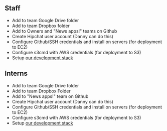 Staff
-----

* Add to team Google Drive folder
* Add to team Dropbox folder
* Add to Owners and "News apps!" teams on Github
* Create Hipchat user account (Danny can do this)
* Configure Github/SSH credentials and install on servers (for deployment to EC2)
* Configure s3cmd with AWS credentials (for deployment to S3)
* Setup [our development stack](http://blog.apps.npr.org/2013/06/06/how-to-setup-a-developers-environment.html)

Interns
-------

* Add to team Google Drive folder
* Add to team Dropbox Folder
* Add to "News apps!" team on Github
* Create Hipchat user account (Danny can do this)
* Configure Github/SSH credentials and install on servers (for deployment to EC2)
* Configure s3cmd with AWS credentials (for deployment to S3)
* Setup [our development stack](http://blog.apps.npr.org/2013/06/06/how-to-setup-a-developers-environment.html)
